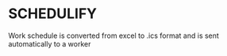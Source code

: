 # SCHEDULIFY

Work schedule is converted from excel to .ics format and is sent automatically to a worker
